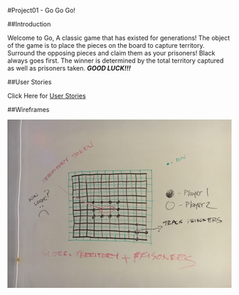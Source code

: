 #Project01 - Go Go Go!

##Introduction

Welcome to Go,  A classic game that has existed for generations!  The object of the game is to place the pieces on the board to capture territory.  Surround the opposing pieces and claim them as your prisoners!  Black always goes first.  The winner is determined by the total territory captured as well as prisoners taken.  **_GOOD LUCK!!!_**

##User Stories

Click Here for [User Stories](https://trello.com/b/idPf1BgD/project-1-go-go-go)

##Wireframes

![wireframe1](./assets/IMG_1959.JPG)


